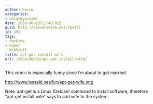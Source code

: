 ```yaml
---
author: Kevin
categories:
- Uncategorized
date: 2008-06-08T11:48:02Z
guid: http://cleverswine.net/?p=391
id: 391
tags:
- Hacking
- Humor
- WebStuff
title: apt-get install wife
url: /2008/06/08/apt-get-install-wife/
---
```


This comic is especially funny since I&#8217;m about to get married.
  
<http://www.lessaid.net/fun/apt-get-wife.png>
  
Note: apt-get is a Linux (Debian) command to install software, therefore &#8220;apt-get install wife&#8221; says to add wife to the system.